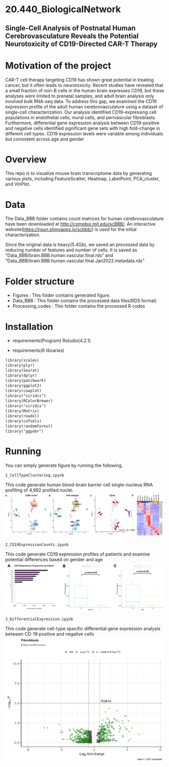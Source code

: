 # 20.440_BiologicalNetwork
## Single-Cell Analysis of Postnatal Human Cerebrovasculature Reveals the Potential Neurotoxicity of CD19-Directed CAR-T Therapy

# Motivation of the project
CAR-T cell therapy targeting CD19 has shown great potential in treating cancer, but it often leads to neurotoxicity. Recent studies have revealed that a small fraction of non-B cells in the human brain expresses CD19, but these analyses were limited to prenatal samples, and adult brain analysis only involved bulk RNA-seq data. To address this gap, we examined the CD19 expression profile of the adult human cerebrovasculature using a dataset of single-cell characterization. Our analysis identified CD19-expressing cell populations in endothelial cells, mural cells, and perivascular fibroblasts. Furthermore, differential gene expression analysis between CD19-positive and negative cells identified significant gene sets with high fold-change in different cell types. CD19 expression levels were variable among individuals but consistent across age and gender

# Overview
This repo is to visualize mouse brain transcriptome data by generating various plots, including FeatureScatter, Heatmap, LabelPoint, PCA_cluster, and VlnPlot. 

# Data
The Data_BBB folder contains count matrices for human cerebrovasculature have been downloaded at http://compbio.mit.edu/scBBB/. An interactive website(https://nsun.shinyapps.io/scbbb/) is used for the initial characterization.

Since the original data is heavy(5.4Gb), we saved an processed data by reducing number of features and number of cells. It is saved as "Data_BBB/brain.BBB.human.vascular.final.rds" and "Data_BBB/brain.BBB.human.vascular.final.Jan2022.metadata.rds"

# Folder structure
- Figures : This folder contains generated figure. 
- Data_BBB : This folder contains the processed data files(RDS format)
- Processing_codes : This folder contains the processed R codes

# Installation
- requirements(Program)
Rstudio(4.2.1)

- requirements(R libraries)
```
library(scales)
library(plyr)
library(Seurat)
library(dplyr)
library(patchwork)
library(ggplot2)
library(cowplot)
library("viridis")  
library(RColorBrewer)
library("viridis")
library(Matrix)
library(readxl)
library(caTools)
library(randomForest)
library("ggpubr")
```

# Running
You can simply generate figure by running the following.

```
1_CellTypeClustering.ipynb
```
This code generate human blood-brain barrier cell single-nucleus RNA profiling of 4,992 profiled nuclei.
<img src="/ForReadMe/Picture1.png" alt="Alt text" title="Identification of CD19-expressing cell populations in adult human cerebrovasculature">


```
2_CD19ExpressionCounts.ipynb
```
This code generate CD19 expression profiles of patients and examine potential differences based on gender and age
<img src="/ForReadMe/Picture2.png" alt="Alt text" title=" CD19-expression profiles by patients and identifying differences by genders and age.">

```
3_DifferentialExpression.ipynb
```
This code generate cell-type specific differential gene expression analysis between CD-19 positive and negative cells
<img src="/ForReadMe/Picture3.png" alt="Alt text" title="Differential gene expression between CD-19 positive and negative cells unveils set of genes that are potentially correlated with of CD19 expression">


